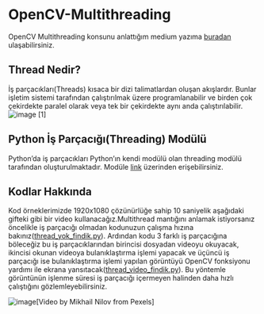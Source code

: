 # OpenCV-Multithreading
OpenCV Multithreading konsunu anlattığım medium yazıma [buradan](https://helinozgur.medium.com/opencvde-%C3%A7oklu-i%CC%87%C5%9F-par%C3%A7ac%C4%B1klar%C4%B1-multithreads-ile-kodun-%C3%A7al%C4%B1%C5%9Fmas%C4%B1n%C4%B1-h%C4%B1zland%C4%B1rma-83aed171f496) ulaşabilirsiniz.
## Thread Nedir?
İş parçacıkları(Threads) kısaca bir dizi talimatlardan oluşan akışlardır. Bunlar işletim sistemi tarafından çalıştırılmak üzere programlanabilir ve birden çok çekirdekte paralel olarak veya tek bir çekirdekte aynı anda çalıştırılabilir.
![image](https://user-images.githubusercontent.com/52162324/135287594-40aeeb2a-fedf-4a4a-8812-b79c084b34d7.png)
[1]

## Python İş Parçacığı(Threading) Modülü
Python’da iş parçacıkları Python’ın kendi modülü olan threading modülü tarafından oluşturulmaktadır. Modüle [link](https://docs.python.org/3/library/threading.html) üzerinden erişebilirsiniz.


## Kodlar Hakkında
Kod örneklerimizde 1920x1080 çözünürlüğe sahip 10 saniyelik aşağıdaki gifteki gibi bir video kullanacağız.Multithread mantığını anlamak istiyorsanız öncelikle iş parçacığı olmadan kodunuzun çalışma hızına bakınız([thread_yok_findik.py](https://github.com/helinozgur/OpenCV-Multithreading/blob/main/thread_yok_findik.py)). Ardından kodu 3 farklı iş parçacığına böleceğiz bu iş parçacıklarından birincisi dosyadan videoyu okuyacak, ikincisi okunan videoya bulanıklaştırma işlemi yapacak ve üçüncü iş parçacığı ise bulanıklaştırma işlemi yapılan görüntüyü OpenCV fonksiyonu yardımı ile ekrana yansıtacak([thread_video_findik.py](https://github.com/helinozgur/OpenCV-Multithreading/blob/main/thread_video_findik.py)). Bu yöntemle görüntünün işlenme süresi iş parçacığı içermeyen halinden daha hızlı çalıştığını gözlemleyebilirsiniz.

![image](https://user-images.githubusercontent.com/52162324/135288221-315af210-dda4-430f-8964-74c37aa6ad37.png)[Video by Mikhail Nilov from Pexels]

